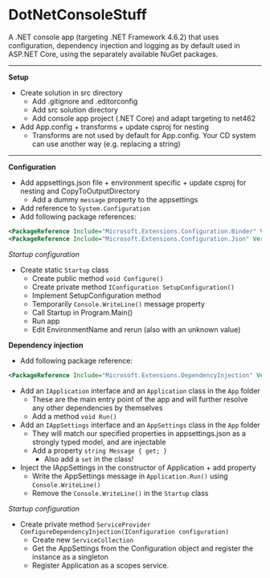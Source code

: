 # DotNetConsoleStuff

A .NET console app (targeting .NET Framework 4.6.2) that uses configuration, dependency injection and logging as by default used in ASP.NET Core, using the separately available NuGet packages.

---

**Setup**

* Create solution in src directory
  * Add .gitignore and .editorconfig
  * Add src solution directory
  * Add console app project (.NET Core) and adapt targeting to net462
* Add App.config + transforms + update csproj for nesting
  * Transforms are not used by default for App.config. Your CD system can use another way (e.g. replacing a string)

---

**Configuration**

* Add appsettings.json file + environment specific + update csproj for nesting and CopyToOutputDirectory
    * Add a dummy `message` property to the appsettings
* Add reference to `System.Configuration`
* Add following package references:

```xml
<PackageReference Include="Microsoft.Extensions.Configuration.Binder" Version="2.1.1" />
<PackageReference Include="Microsoft.Extensions.Configuration.Json" Version="2.1.1" />
```

_Startup configuration_

* Create static `Startup` class
  * Create public method `void Configure()`
  * Create private method `IConfiguration SetupConfiguration()`
  * Implement SetupConfiguration method
  * Temporarily `Console.WriteLine()` message property
  * Call Startup in Program.Main()
  * Run app
  * Edit EnvironmentName and rerun (also with an unknown value)

**Dependency injection**

* Add following package reference:

```xml
<PackageReference Include="Microsoft.Extensions.DependencyInjection" Version="2.1.1" />
```

* Add an `IApplication` interface and an `Application` class in the `App` folder
  * These are the main entry point of the app and will further resolve any other dependencies by themselves  
  * Add a method `void Run()`
* Add an `IAppSettings` interface and an `AppSettings` class in the `App` folder
  * They will match our specified properties in appsettings.json as a strongly typed model, and are injectable
  * Add a property `string Message { get; }`
    * Also add a `set` in the class!
* Inject the IAppSettings in the constructor of Application + add property
  * Write the AppSettings message in `Application.Run()` using `Console.WriteLine()`
  * Remove the `Console.WriteLine()` in the `Startup` class

_Startup configuration_

* Create private method `ServiceProvider ConfigureDependencyInjection(IConfiguration configuration)`
    * Create new `ServiceCollection`
    * Get the AppSettings from the Configuration object and register the instance as a singleton
    * Register Application as a scopes service.